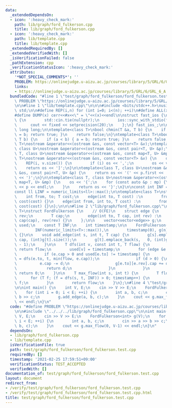```yaml
---
data:
  _extendedDependsOn:
  - icon: ':heavy_check_mark:'
    path: lib/graph/ford_fulkerson.cpp
    title: lib/graph/ford_fulkerson.cpp
  - icon: ':heavy_check_mark:'
    path: lib/template.cpp
    title: lib/template.cpp
  _extendedRequiredBy: []
  _extendedVerifiedWith: []
  _isVerificationFailed: false
  _pathExtension: cpp
  _verificationStatusIcon: ':heavy_check_mark:'
  attributes:
    '*NOT_SPECIAL_COMMENTS*': ''
    PROBLEM: https://onlinejudge.u-aizu.ac.jp/courses/library/5/GRL/6/GRL_6_A
    links:
    - https://onlinejudge.u-aizu.ac.jp/courses/library/5/GRL/6/GRL_6_A
  bundledCode: "#line 1 \"test/graph/ford_fulkerson/ford_fulkerson.test.cpp\"\n#define\
    \ PROBLEM \"https://onlinejudge.u-aizu.ac.jp/courses/library/5/GRL/6/GRL_6_A\"\
    \n\n#line 1 \"lib/template.cpp\"\n\n\n#include <bits/stdc++.h>\nusing namespace\
    \ std;\n\n#define REP(i,n) for (int i=0; i<(n); ++i)\n#define ALL(x) begin(x),end(x)\n\
    #define DUMP(x) cerr<<#x<<\" = \"<<(x)<<endl\n\nstruct fast_ios {\n    fast_ios()\
    \ {\n        std::cin.tie(nullptr);\n        ios::sync_with_stdio(false);\n  \
    \      cout << fixed << setprecision(20);\n    };\n} fast_ios_;\n\nusing ll =\
    \ long long;\n\ntemplate<class T>\nbool chmin(T &a, T b) {\n    if (a > b) { a\
    \ = b; return true; }\n    return false;\n}\ntemplate<class T>\nbool chmax(T &a,\
    \ T b) {\n    if (a < b) { a = b; return true; }\n    return false;\n}\n\ntemplate<class\
    \ T>\nostream &operator<<(ostream &os, const vector<T> &v);\ntemplate<class T,\
    \ class U>\nostream &operator<<(ostream &os, const pair<T, U> &p);\ntemplate<class\
    \ T, class U>\nostream &operator<<(ostream &os, const map<T, U> &mp);\n\ntemplate<class\
    \ T>\nostream &operator<<(ostream &os, const vector<T> &v) {\n    os << '[';\n\
    \    REP(i, v.size()) {\n        if (i) os << ',';\n        os << v[i];\n    }\n\
    \    return os << ']';\n}\n\ntemplate<class T, class U>\nostream &operator<<(ostream\
    \ &os, const pair<T, U> &p) {\n    return os << '(' << p.first << ' ' << p.second\
    \ << ')';\n}\n\ntemplate<class T, class U>\nostream &operator<<(ostream &os, const\
    \ map<T, U> &mp) {\n    os << '{';\n    for (const auto &p : mp) {\n        os\
    \ << p << endl;\n    }\n    return os << '}';\n}\n\nconst int INF = numeric_limits<int>::max();\n\
    const ll LINF = numeric_limits<ll>::max();\n\ntemplate<class T>\nstruct edge {\n\
    \    int from, to; T cost;\n    edge(int to, T cost) :\n        from(-1), to(to),\
    \ cost(cost) {}\n    edge(int from, int to, T cost) :\n        from(from), to(to),\
    \ cost(cost) {}\n};\n\n\n#line 2 \"lib/graph/ford_fulkerson.cpp\"\n\ntemplate<typename\
    \ T>\nstruct FordFulkerson {\n    // O(FE)\n    struct edge {\n        int to,\
    \ rev;\n        T cap;\n        edge(int to, T cap, int rev) :\n            to(to),\
    \ cap(cap), rev(rev) {}\n    };\n\n    vector<vector<edge>> g;\n    vector<int>\
    \ used;\n    const T INF;\n    int timestamp;\n\n    FordFulkerson(int n) :\n\
    \        INF(numeric_limits<T>::max()),\n        timestamp(0), g(n), used(n, -1)\
    \ {}\n\n    void add_edge(int s, int t, T cap) {\n        g[s].emplace_back(t,\
    \ cap, (int)g[t].size());\n        g[t].emplace_back(s,   0, (int)g[s].size()\
    \ - 1);\n    }\n\n    T dfs(int v, const int t, T flow) {\n        if (v == t)\
    \ return flow;\n        used[v] = timestamp;\n        for (edge &e : g[v]) {\n\
    \            if (e.cap > 0 and used[e.to] != timestamp) {\n                T d\
    \ = dfs(e.to, t, min(flow, e.cap));\n                if (d > 0) {\n          \
    \          e.cap -= d;\n                    g[e.to][e.rev].cap += d;\n       \
    \             return d;\n                }\n            }\n        }\n       \
    \ return 0;\n    }\n\n    T max_flow(int s, int t) {\n        T flow = 0;\n  \
    \      for (T f; (f = dfs(s, t, INF)) > 0; timestamp++) {\n            flow +=\
    \ f;\n        }\n        return flow;\n    }\n};\n#line 4 \"test/graph/ford_fulkerson/ford_fulkerson.test.cpp\"\
    \n\nint main() {\n    int V, E;\n    cin >> V >> E;\n    FordFulkerson<int> g(V);\n\
    \    for (int i = 0; i < E; ++i) {\n        int a, b, c;\n        cin >> a >>\
    \ b >> c;\n        g.add_edge(a, b, c);\n    }\n    cout << g.max_flow(0, V-1)\
    \ << endl;\n}\n"
  code: "#define PROBLEM \"https://onlinejudge.u-aizu.ac.jp/courses/library/5/GRL/6/GRL_6_A\"\
    \n\n#include \"../../../lib/graph/ford_fulkerson.cpp\"\n\nint main() {\n    int\
    \ V, E;\n    cin >> V >> E;\n    FordFulkerson<int> g(V);\n    for (int i = 0;\
    \ i < E; ++i) {\n        int a, b, c;\n        cin >> a >> b >> c;\n        g.add_edge(a,\
    \ b, c);\n    }\n    cout << g.max_flow(0, V-1) << endl;\n}\n"
  dependsOn:
  - lib/graph/ford_fulkerson.cpp
  - lib/template.cpp
  isVerificationFile: true
  path: test/graph/ford_fulkerson/ford_fulkerson.test.cpp
  requiredBy: []
  timestamp: '2021-02-25 17:59:51+09:00'
  verificationStatus: TEST_ACCEPTED
  verifiedWith: []
documentation_of: test/graph/ford_fulkerson/ford_fulkerson.test.cpp
layout: document
redirect_from:
- /verify/test/graph/ford_fulkerson/ford_fulkerson.test.cpp
- /verify/test/graph/ford_fulkerson/ford_fulkerson.test.cpp.html
title: test/graph/ford_fulkerson/ford_fulkerson.test.cpp
---
```

